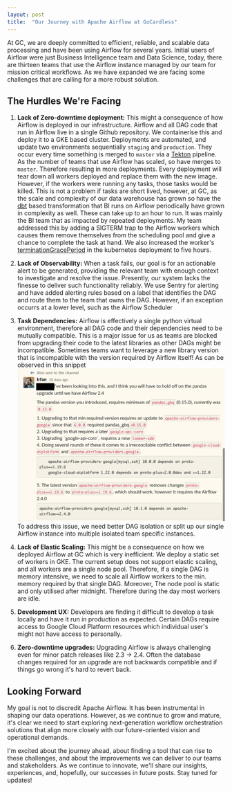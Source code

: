 ```yaml
---
layout: post
title:  "Our Journey with Apache Airflow at GoCardless"
---
```


At GC, we are deeply committed to efficient, reliable, and scalable data processing and have been using Airflow for several years. Initial users of Airflow were just Business Intelligence team and Data Science, today, there are thirteen teams that use the Airflow instance managed by our team for mission critical workflows. As we have expanded we are facing some challenges that are calling for a more robust solution.

## The Hurdles We're Facing

1. **Lack of Zero-downtime deployment:** This might a consequence of how Airflow is deployed in our infrastructure. Airflow and all DAG code that run in Airflow live in a single Github repository. We containerise this and deploy it to a GKE based cluster. Deployments are automated, and update two environments sequentially `staging` and `production`. They occur every time something is merged to `master` via a [Tekton](https://tekton.dev/) pipeline. As the number of teams that use Airflow has scaled, so have merges to `master`. Therefore resulting in more deployments. Every deployment will tear down all workers deployed and replace them with the new image. However, if the workers were running any tasks, those tasks would be killed. This is not a problem if tasks are short lived, however, at GC, as the scale and complexity of our data warehouse has grown so have the [dbt](https://www.getdbt.com/) based transformation that BI runs on Airflow periodically have grown in complexity as well. These can take up to an hour to run. It was mainly the BI team that as impacted by repeated deployments. My team addressed this by adding a SIGTERM trap to the Airflow workers which causes them remove themselves from the scheduling pool and give a chance to complete the task at hand. We also increased the worker's [terminationGracePeriod](https://cloud.google.com/blog/products/containers-kubernetes/kubernetes-best-practices-terminating-with-grace) in the kubernetes deployment to five hours.
    
1. **Lack of Observability:** When a task fails, our goal is for an actionable alert to be generated, providing the relevant team with enough context to investigate and resolve the issue. Presently, our system lacks the finesse to deliver such functionality reliably. We use Sentry for alerting and have added alerting rules based on a label that identifies the DAG and route them to the team that owns the DAG. However, if an exception occurrs at a lower level, such as the Airflow Scheduler
    
1. **Task Dependencies:** Airflow is effectively a single python virtual environment, therefore all DAG code and their dependencies need to be mutually compatible. This is a major issue for us as teams are blocked from upgrading their code to the latest libraries as other DAGs might be incompatible. Sometimes teams want to leverage a new library version that is incompatible with the version required by Airflow itself! As can be observed in this snippet ![Airflow dependencies](img/airflow.png)
    To address this issue, we need better DAG isolation or split up our single Airflow instance into multiple isolated team specific instances.
    
1. **Lack of Elastic Scaling:** This might be a consequence on how we deployed Airflow at GC which is very inefficient. We deploy a static set of workers in GKE. The current setup does not support elastic scaling, and all workers are a single node pool. Therefore, if a single DAG is memory intensive, we need to scale all Airflow workers to the min. memory required by that single DAG. Moreover, The node pool is static and only utilised after midnight. Therefore during the day most workers are idle.
    
1. **Development UX:** Developers are finding it difficult to develop a task locally and have it run in production as expected. Certain DAGs require access to Google Cloud Platform resources which individual user's might not have access to personally.
    
1. **Zero-downtime upgrades:**  Upgrading Airflow is always challenging even for minor patch releases like 2.3 -> 2.4. Often the database changes required for an upgrade are not backwards compatible and if things go wrong it's hard to revert back.
    

## Looking Forward

My goal is not to discredit Apache Airflow. It has been instrumental in shaping our data operations. However, as we continue to grow and mature, it's clear we need to start exploring next-generation workflow orchestration solutions that align more closely with our future-oriented vision and operational demands.

I'm excited about the journey ahead, about finding a tool that can rise to these challenges, and about the improvements we can deliver to our teams and stakeholders. As we continue to innovate, we'll share our insights, experiences, and, hopefully, our successes in future posts. Stay tuned for updates!

